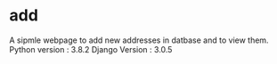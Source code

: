 # add
A sipmle webpage to add new addresses in datbase and to view them.
Python version : 3.8.2
Django Version : 3.0.5

